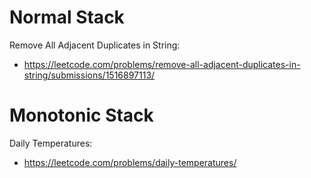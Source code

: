 # Normal Stack
Remove All Adjacent Duplicates in String:
* https://leetcode.com/problems/remove-all-adjacent-duplicates-in-string/submissions/1516897113/

# Monotonic Stack
Daily Temperatures:
* https://leetcode.com/problems/daily-temperatures/
